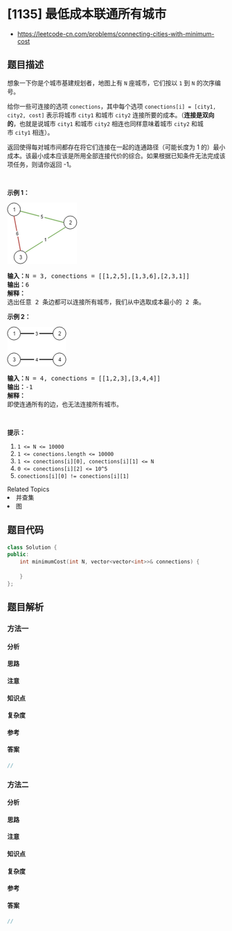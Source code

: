 

# [1135] 最低成本联通所有城市
* https://leetcode-cn.com/problems/connecting-cities-with-minimum-cost


## 题目描述

<p>想象一下你是个城市基建规划者，地图上有&nbsp;<code>N</code>&nbsp;座城市，它们按以&nbsp;<code>1</code> 到&nbsp;<code>N</code>&nbsp;的次序编号。</p>

<p>给你一些可连接的选项&nbsp;<code>conections</code>，其中每个选项&nbsp;<code>conections[i] = [city1, city2, cost]</code>&nbsp;表示将城市&nbsp;<code>city1</code> 和城市&nbsp;<code>city2</code>&nbsp;连接所要的成本。（<strong>连接是双向的</strong>，也就是说城市 <code>city1</code>&nbsp;和城市&nbsp;<code>city2</code>&nbsp;相连也同样意味着城市&nbsp;<code>city2</code> 和城市&nbsp;<code>city1</code>&nbsp;相连）。</p>

<p>返回使得每对城市间都存在将它们连接在一起的连通路径（可能长度为 1 的）最小成本。该最小成本应该是所用全部连接代价的综合。如果根据已知条件无法完成该项任务，则请你返回&nbsp;-1。</p>

<p>&nbsp;</p>

<p><strong>示例 1：</strong></p>

<p><img alt="" src="https://raw.githubusercontent.com/algoboy101/LeetCodeCrowdsource/master/imgs/1314_ex2.png" style="height: 141px; width: 161px;"></p>

<pre><strong>输入：</strong>N = 3, conections = [[1,2,5],[1,3,6],[2,3,1]]
<strong>输出：</strong>6
<strong>解释：</strong>
选出任意 2 条边都可以连接所有城市，我们从中选取成本最小的 2 条。
</pre>

<p><strong>示例 2：</strong></p>

<p><img alt="" src="https://raw.githubusercontent.com/algoboy101/LeetCodeCrowdsource/master/imgs/1314_ex1.png" style="height: 91px; width: 136px;"></p>

<pre><strong>输入：</strong>N = 4, conections = [[1,2,3],[3,4,4]]
<strong>输出：</strong>-1
<strong>解释： </strong>
即使连通所有的边，也无法连接所有城市。
</pre>

<p>&nbsp;</p>

<p><strong>提示：</strong></p>

<ol>
	<li><code>1 &lt;= N &lt;= 10000</code></li>
	<li><code>1 &lt;= conections.length &lt;= 10000</code></li>
	<li><code>1 &lt;= conections[i][0], conections[i][1] &lt;= N</code></li>
	<li><code>0 &lt;= conections[i][2] &lt;= 10^5</code></li>
	<li><code>conections[i][0] != conections[i][1]</code></li>
</ol>
<div><div>Related Topics</div><div><li>并查集</li><li>图</li></div></div>


## 题目代码

```cpp
class Solution {
public:
    int minimumCost(int N, vector<vector<int>>& connections) {

    }
};
```


## 题目解析


### 方法一

#### 分析

#### 思路

#### 注意

#### 知识点

#### 复杂度

#### 参考

#### 答案

```cpp
//
```


### 方法二

#### 分析

#### 思路

#### 注意

#### 知识点

#### 复杂度

#### 参考

#### 答案

```cpp
//
```


